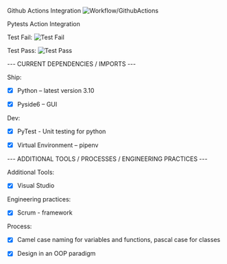 Github Actions Integration
![Workflow/GithubActions](https://github.com/comp129/customer-project-rayquaza/blob/main/docs/media/workflow_pass_fail.png "Actions Setup")

Pytests Action Integration

Test Fail:
![Test Fail](https://github.com/comp129/customer-project-rayquaza/blob/main/docs/media/test_fail.png "Fail")

Test Pass:
![Test Pass](https://github.com/comp129/customer-project-rayquaza/blob/main/docs/media/test_pass.png "Pass")

--- CURRENT DEPENDENCIES / IMPORTS ---

Ship:

- [X] Python – latest version 3.10

- [X] Pyside6 – GUI

Dev:

- [X] PyTest - Unit testing for python

- [X] Virtual Environment – pipenv


--- ADDITIONAL TOOLS / PROCESSES / ENGINEERING PRACTICES  ---

Additional Tools: 

- [X] Visual Studio   

Engineering practices:
- [X] Scrum - framework 

Process: 

- [x] Camel case naming for variables and functions, pascal case for classes
- [x] Design in an OOP paradigm 


